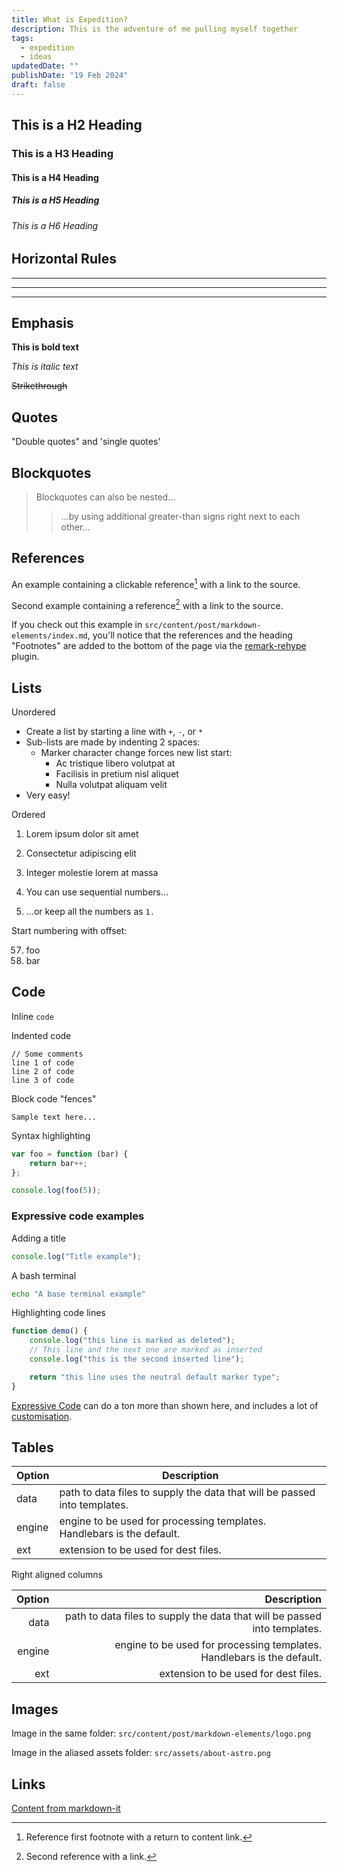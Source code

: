 ```yaml
---
title: What is Expedition?
description: This is the adventure of me pulling myself together
tags:
  - expedition
  - ideas
updatedDate: ""
publishDate: "19 Feb 2024"
draft: false
---
```


## This is a H2 Heading

### This is a H3 Heading

#### This is a H4 Heading

##### This is a H5 Heading

###### This is a H6 Heading

## Horizontal Rules

---

---

---

## Emphasis

**This is bold text**

_This is italic text_

~~Strikethrough~~

## Quotes

"Double quotes" and 'single quotes'

## Blockquotes

> Blockquotes can also be nested...
>
> > ...by using additional greater-than signs right next to each other...

## References

An example containing a clickable reference[^1] with a link to the source.

Second example containing a reference[^2] with a link to the source.

[^1]: Reference first footnote with a return to content link.
[^2]: Second reference with a link.

If you check out this example in `src/content/post/markdown-elements/index.md`, you'll notice that the references and the heading "Footnotes" are added to the bottom of the page via the [remark-rehype](https://github.com/remarkjs/remark-rehype#options) plugin.

## Lists

Unordered

- Create a list by starting a line with `+`, `-`, or `*`
- Sub-lists are made by indenting 2 spaces:
  - Marker character change forces new list start:
    - Ac tristique libero volutpat at
    - Facilisis in pretium nisl aliquet
    - Nulla volutpat aliquam velit
- Very easy!

Ordered

1. Lorem ipsum dolor sit amet
2. Consectetur adipiscing elit
3. Integer molestie lorem at massa

4. You can use sequential numbers...
5. ...or keep all the numbers as `1.`

Start numbering with offset:

57. foo
1. bar

## Code

Inline `code`

Indented code

    // Some comments
    line 1 of code
    line 2 of code
    line 3 of code

Block code "fences"

```
Sample text here...
```

Syntax highlighting

```js
var foo = function (bar) {
	return bar++;
};

console.log(foo(5));
```

### Expressive code examples

Adding a title

```js title="file.js"
console.log("Title example");
```

A bash terminal

```bash
echo "A base terminal example"
```

Highlighting code lines

```js title="line-markers.js" del={2} ins={3-4} {6}
function demo() {
	console.log("this line is marked as deleted");
	// This line and the next one are marked as inserted
	console.log("this is the second inserted line");

	return "this line uses the neutral default marker type";
}
```

[Expressive Code](https://expressive-code.com/) can do a ton more than shown here, and includes a lot of [customisation](https://expressive-code.com/reference/configuration/).

## Tables

| Option | Description                                                               |
| ------ | ------------------------------------------------------------------------- |
| data   | path to data files to supply the data that will be passed into templates. |
| engine | engine to be used for processing templates. Handlebars is the default.    |
| ext    | extension to be used for dest files.                                      |

Right aligned columns

| Option |                                                               Description |
| -----: | ------------------------------------------------------------------------: |
|   data | path to data files to supply the data that will be passed into templates. |
| engine |    engine to be used for processing templates. Handlebars is the default. |
|    ext |                                      extension to be used for dest files. |

## Images

Image in the same folder: `src/content/post/markdown-elements/logo.png`

Image in the aliased assets folder: `src/assets/about-astro.png`

## Links

[Content from markdown-it](https://markdown-it.github.io/)
